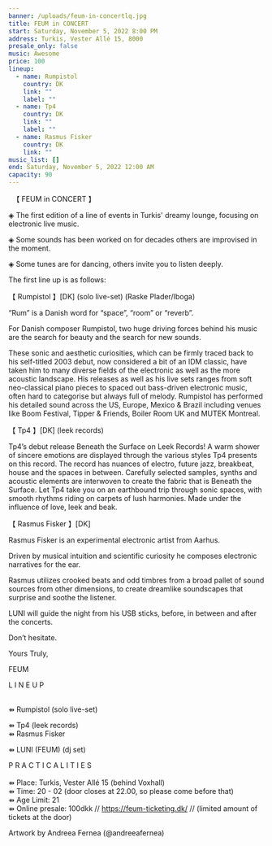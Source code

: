 ```yaml
---
banner: /uploads/feum-in-concertlq.jpg
title: FEUM in CONCERT
start: Saturday, November 5, 2022 8:00 PM
address: Turkis, Vester Allé 15, 8000
presale_only: false
music: Awesome
price: 100
lineup:
  - name: Rumpistol
    country: DK
    link: ""
    label: ""
  - name: Tp4
    country: DK
    link: ""
    label: ""
  - name: Rasmus Fisker
    country: DK
    link: ""
music_list: []
end: Saturday, November 5, 2022 12:00 AM
capacity: 90
---
```

  【 FEUM in CONCERT 】

◈ The first edition of a line of events in Turkis' dreamy lounge, focusing on electronic live music.

◈ Some sounds has been worked on for decades others are improvised in the moment.

◈ Some tunes are for dancing, others invite you to listen deeply.

The first line up is as follows: 

【 Rumpistol 】\[DK] (solo live-set) (Raske Plader/Iboga)

“Rum” is a Danish word for “space”, “room” or “reverb”.

For Danish composer Rumpistol, two huge driving forces behind his music are the search for beauty and the search for new sounds.

These sonic and aesthetic curiosities, which can be firmly traced back to his self-titled 2003 debut, now considered a bit of an IDM classic, have taken him to many diverse fields of the electronic as well as the more acoustic landscape. His releases as well as his live sets ranges from soft neo-classical piano pieces to spaced out bass-driven electronic music, often hard to categorise but always full of melody. Rumpistol has performed his detailed sound across the US, Europe, Mexico & Brazil including venues like Boom Festival, Tipper & Friends, Boiler Room UK and MUTEK Montreal.

【 Tp4 】\[DK] (leek records)

Tp4’s debut release Beneath the Surface on Leek Records! A warm shower of sincere emotions are displayed through the various styles Tp4 presents on this record. The record has nuances of electro, future jazz, breakbeat, house and the spaces in between. Carefully selected samples, synths and acoustic elements are interwoven to create the fabric that is Beneath the Surface. Let Tp4 take you on an earthbound trip through sonic spaces, with smooth rhythms riding on carpets of lush harmonies. Made under the influence of love, leek and beak.

【 Rasmus Fisker 】\[DK]

Rasmus Fisker is an experimental electronic artist from Aarhus.

Driven by musical intuition and scientific curiosity he composes electronic narratives for the ear.

Rasmus utilizes crooked beats and odd timbres from a broad pallet of sound sources from other dimensions, to create dreamlike soundscapes that surprise and soothe the listener.

LUNI will guide the night from his USB sticks, before, in between and after the concerts.  

Don’t hesitate.

Yours Truly,

FEUM

L I N E U P

\
⇻ Rumpistol (solo live-set) 

⇻ Tp4 (leek records)\
⇻ Rasmus Fisker 

⇻ LUNI (FEUM) (dj set)

P R A C T I C A L I T I E S\
\
⇻ Place: Turkis, Vester Allé 15 (behind Voxhall)\
⇻ Time: 20 - 02 (door closes at 22.00, so please come before that)\
⇻ Age Limit: 21\
⇻ Online presale: 100dkk // <https://feum-ticketing.dk/> ​// (limited amount of tickets at the door)

Artwork by Andreea Fernea (@andreeafernea)